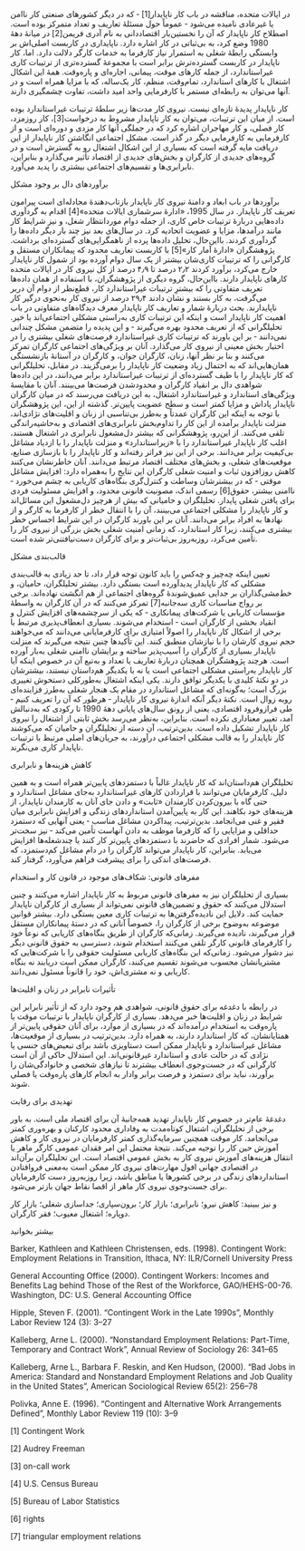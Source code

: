   در ایالات متحده، مناقشه در باب کار ناپایدار[1] ‐ که در دیگر کشورهای صنعتی کار ناامن یا غیرعادی نامیده می‌شود ‐ عموماً حول مسئلهٔ تعاریف و تعداد متمرکز بوده است. اصطلاح کار ناپایدار که آن را نخستین‌بار اقتصاددانی به نام آدری فریمن[2] در میانهٔ دههٔ 1980 وضع کرد، به بی‌ثباتی در کار اشاره دارد. ناپایداری در کاربست اصلی‌اش بر وابستگی رابطۀ شغلی به استمرار نیاز کارفرما به خدمات کارگر دلالت دارد. اما، کار ناپایدار در کاربست گسترده‌ترش برابر است با مجموعهٔ گسترده‌تری از ترتیبات کاری غیراستاندارد، از جمله کارهای موقت، پیمانی، اجاره‌ای و پاره‌وقت. همهٔ این اشکال اشتغال با کارهای استاندارد، تمام‌وقت، منظم، کار یک‌ساله، که با مزایا همراه است و در آنها می‌توان به رابطه‌ای مستمر با کارفرمایی واحد امید داشت، تفاوت چشمگیری دارند.

 کار ناپایدار پدیدهٔ تازه‌ای نیست. نیروی کار مدت‌ها زیر سلطۀ ترتیبات غیراستاندارد بوده است. از میان این ترتیبات، می‌توان به کار ناپایدار مشروط به درخواست[3]، کار روزمزد، کار فصلی، و کار مهاجران اشاره کرد که در جملگی آنها کار مزدی و دوره‌ای است و از کارفرمایی به کارفرمایی دیگر در گذر است. مشکل اجتماعی انگاشتن کار ناپایدار از این دریافت مایه گرفته است که بسیاری از این اشکال اشتغال رو به گسترش است و در گروه‌های جدیدی از کارگران و بخش‌های جدیدی از اقتصاد تأثیر می‌گذارد و بنابراین، نابرابری‌ها و تقسیم‌های اجتماعی بیشتری را پدید می‌آورد.

 برآوردهای دال بر وجود مشکل

 برآوردها در باب ابعاد و دامنهٔ نیروی کار ناپایدار بازتاب‌دهندهٔ مجادله‌ای است پیرامون تعریف کار ناپایدار. در سال 1995، «ادارهٔ سرشماری ایالات متحده»[4] اقدام به گردآوری داده‌هایی دربارهٔ ترتیبات خاص کاری، از جمله دوام موردانتظار شغل، و نیز شرایط کار مانند درآمدها، مزایا و عضویت اتحادیه کرد. در سال‌های بعد نیز چند بار دیگر داده‌ها را گردآوری کردند. بااین‌حال، تحلیل داده‌ها پرده از ناهمگرایی‌های گسترده‌ای برداشت. پژوهشگران «ادارهٔ آمار کار»[5] با کاربست تعاریف محدود که پیمانکاران مستقل و کارگرانی را که ترتیبات کاری‌شان بیشتر از یک سال دوام آورده بود از شمول کار ناپایدار خارج می‌کرد، برآورد کردند ۲٫۲ درصد تا ۴٫۹ درصد از کل نیروی کار در ایالات متحده کارهای ناپایدار دارند. بااین‌حال، گروه دیگری از پژوهشگران، با استفاده از همان داده‌ها تعریف متفاوتی را که بیشترِ ترتیبات غیراستاندارد کار، قطع‌نظر از دوام آن دربر می‌گرفت، به کار بستند و نشان دادند ۲۹٫۴ درصد از نیروی کار به‌نحوی درگیر کار ناپایدارند. بحث دربارهٔ شمار و تعاریف کار ناپایدار معرف دیدگاه‌های متفاوتی در باب اهمیت کار ناپایدار است و اینکه این ترتیبات کاری به‌راستی مشکلی اجتماعی‌اند یا خیر. تحلیلگرانی که از تعریف محدود بهره می‌گیرند ‐ و این پدیده را متضمن مشکل چندانی نمی‌دانند ‐ بر این باورند که ترتیبات کاری غیراستاندارد فرصت‌های شغلی بیشتری را در اختیار بخش معینی از نیروی کار می‌گذارد. آنان بر ویژگی‌های اجتماعی کارگران تمرکز می‌کنند و بنا بر نظر آنها، زنان، کارگران جوان، و کارگران در آستانهٔ بازنشستگی همان‌هایی‌اند که به احتمال زیاد وضعیت کار ناپایدار را برمی‌گزیند. در مقابل، تحلیلگرانی که کار ناپایدار را با طیف گسترده‌ای از ترتیبات غیراستاندارد برابر می‌دانند، در این داده‌ها شواهدی دال بر انقیاد کارگران و محدودشدن فرصت‌ها می‌بینند. آنان با مقایسهٔ ویژگی‌های استاندارد و غیراستاندارد اشتغال، به این دریافت می‌رسند که در میان کارگران ناپایدار پاداش و مزایا کمتر است و سطح عضویت پایین‌تر. گذشته از این، این پژوهشگران با توجه به اینکه این کارگران عمدتاً و به‌طرز بی‌تناسبی از زنان و اقلیت‌های نژادی‌اند، منزلت ناپایدار برآمده از این کار را تداوم‌بخش نابرابری‌های اقتصادی و به‌حاشیه‌راندگی تلقی می‌کنند. از این‌رو، پژوهشگرانی که بیشتر دل‌مشغول نابرابری در اشتغال هستند، اغلب کار ناپایدار غیراستاندارد را با «زیراستاندارد» و منزلت ناپایدار را با ازدیاد مشاغل بی‌کیفیت برابر می‌دانند. برخی از این نیز فراتر رفته‌اند و کار ناپایدار را با بازسازی صنایع، موقعیت‌های شغلی، و بخش‌های مختلف اقتصاد مرتبط می‌دانند. آنان خاطرنشان می‌کنند کاهش روزافزون ثبات و امنیت شغلی کارگران این نتایج را به‌همراه دارد: افزایش مشاغل موقتی ‐ که در بیشترشان وساطت و کنترل‌گری بنگاه‌های کاریابی به چشم می‌خورد ‐ ناامنی بیشتر، حقوق[6] رسمی اندک، مصونیت قانونی محدود، و افزایش مسئولیت فردی برای یافتن شغلی پایدار. تحلیلگران و حامیانی که بیش از هرچیز دل‌مشغول این مسائل‌اند و کار ناپایدار را مشکلی اجتماعی می‌بینند، آن را با انتقال خطر از کارفرما به کارگر و از نهادها به افراد برابر می‌دانند. آنان بر این باورند کارگران در این شرایط احساس خطر بیشتری می‌کنند، زیرا کار استاندارد، که زمانی امنیت شغلی بخش بزرگی از نیروی کار را تأمین می‌کرد، روزبه‌روز بی‌ثبات‌تر و برای کارگران دست‌نیافتنی‌تر شده است.

قالب‌بندی مشکل

 تعیین اینکه چه‌چیز و چه‌کس را باید کانون توجه قرار داد، تا حد زیادی به قالب‌بندی مشکلی که کار ناپایدار پدیدآورده است بستگی دارد. بیشتر تحلیلگران، حامیان، و خط‌مشی‌گذاران بر جدایی عمیق‌شوندۀ گروه‌های اجتماعی از هم انگشت نهاده‌اند. برخی بر رواج مناسبات کاری سه‌جانبه[7] تمرکز می‌کنند که در آن کارگران به واسطهٔ مؤسسات کاریابی یا شرکت‌های پیمانکاری ‐ که یکی از سرچشمه‌های افزایش کنترل و انقیاد بخشی از کارگران است ‐ استخدام می‌شوند. بسیاری انعطاف‌پذیری مرتبط با برخی از اشکال کار ناپایدار را اصولاً امتیازی برای کارفرمایانی می‌دانند که می‌خواهند حجم نیروی کارشان را با نیازشان منطبق کنند. این تأکیدها چنین نتیجه می‌گیرند که منزلت ناپایدار بسیاری از کارگران را آسیب‌پذیر ساخته و برایشان ناامنی شغلی به‌بار آورده است. هرچند پژوهشگران همچنان دربارۀ تعاریف یا تعداد و به‌تبع آن در خصوص اینکه آیا کار ناپایدار به‌راستی مشکلی اجتماعی است یا نه با یکدیگر هم‌داستان نیستند، بیشترشان در دو نکتهٔ کلیدی با یکدیگر توافق دارند. یکی اینکه اشتغال به‌طورکلی دستخوش تغییری بزرگ است؛ به‌گونه‌ای که مشاغل استاندارد در مقام یک هنجار شغلی به‌طرز فزاینده‌ای روبه زوال است. نکتهٔ دیگر آنکه اندازۀ نیروی کار ناپایدار ‐ هرطور که آن را تعریف کنیم ‐ طی فرازوفرود اقتصادی، یعنی از رونق سال‌های پایانی دههٔ 1990 تا رکودی که به‌دنبالش آمد، تغییر معناداری نکرده است. بنابراین، به‌نظر می‌رسد بخش ثابتی از اشتغال را نیروی کار ناپایدار تشکیل داده است. بدین‌ترتیب، آن دسته از تحلیلگران و حامیان که می‌کوشند کار ناپایدار را به قالب مشکلی اجتماعی درآورند، به جریان‌های اصلی مرتبط با ترتیبات ناپایدار کاری می‌نگرند.

کاهش هزینه‌ها و نابرابری

تحلیلگران هم‌داستان‌اند که کار ناپایدار غالباً با دستمزدهای پایین‌تر همراه است و به همین دلیل، کارفرمایان می‌توانند با قراردادن کارهای غیراستاندارد به‌جای مشاغل استاندارد و حتی گاه با بیرون‌کردن کارمندان «ثابت» و دادن جای آنان به کارمندان ناپایدار، از هزینه‌های خود بکاهند. این کار به پایین‌آمدن استانداردهای زندگی و افزایش نابرابری میان فقیر و غنی می‌انجامد. بدین‌ترتیب، پیداکردن مشاغل مناسب ‐ یعنی آنهایی که دستمزد حداقلی و مزایایی را که کارفرما موظف به دادن آنهاست تأمین می‌کند ‐ نیز سخت‌تر می‌شود. شمار افرادی که حاضرند با دستمزدهای پایین‌تر کار کنند یا چندشغله‌ها افزایش می‌یابد. بنابراین، کار ناپایدار می‌تواند کارگران را در دام مشاغل کم‌دستمزد، که فرصت‌های اندکی را برای پیشرفت فراهم می‌آورد، گرفتار کند.

مفرهای قانونی: شکاف‌های موجود در قانون کار و استخدام

بسیاری از تحلیلگران نیز به مفرهای قانونی مربوط به کار ناپایدار اشاره می‌کنند و چنین استدلال می‌کنند که حقوق و تضمین‌های قانونی نمی‌تواند از بسیاری از کارگران ناپایدار حمایت کند. دلایل این نادیده‌گرفتن‌ها به ترتیبات کاری معین بستگی دارد. بیشتر قوانین موضوعه به‌وضوح برخی از کارگران را، خصوصاً آنانی که در دستۀ پیمانکاران مستقل قرار می‌گیرند، نادیده می‌گیرند. زمانی‌که کارگران از طریق بنگاه‌های کاریابی که نوعاً خود را کارفرمای قانونی کارگر تلقی می‌کنند استخدام شوند، دسترسی به حقوق قانونی دیگر نیز دشوار می‌شود. زمانی‌که این بنگاه‌های کاریابی مسئولیت حقوقی را با شرکت‌هایی که مشتریانشان محسوب می‌شوند تقسیم می‌کنند، کارگران ممکن است دریابند نه بنگاه کاریابی و نه مشتری‌اش، خود را قانوناً مسئول نمی‌دانند.

تأثیرات نابرابر در زنان و اقلیت‌ها

در رابطه با دغدغه برای حقوق قانونی، شواهدی هم وجود دارد که از تأثیر نابرابر این شرایط در زنان و اقلیت‌ها خبر می‌دهد. بسیاری از کارگران ناپایدار با ترتیبات موقت یا پاره‌وقت به استخدام درآمده‌اند که در بسیاری از موارد، برای آنان حقوقی پایین‌تر از همتایانشان، که کار استاندارد دارند، به همراه دارد. بدین‌ترتیب در بسیاری از موقعیت‌ها، مشاغل غیراستاندارد و ناپایدار ممکن است دستاویزی باشد برای تبعیض‌های جنسی یا نژادی که در حالت عادی و استاندارد غیرقانونی‌اند. این استدلال حاکی از آن است کارگرانی که در جست‌وجوی انعطاف بیشترند تا نیازهای شخصی و خانوادگی‌شان را برآورند، نباید برای دستمزد و فرصت‌ برابر وادار به انجام کارهای پاره‌وقت یا فصلی شوند.

تهدیدی برای رقابت

دغدغهٔ عام‌تر در خصوص کار ناپایدار تهدید همه‌جانبۀ آن برای اقتصاد ملی است. به باور برخی از تحلیلگران، اشتغال کوتاه‌مدت به وفاداری محدود کارکنان و بهره‌وری کمتر می‌انجامد. کار موقت همچنین سرمایه‌گذاری کمتر کارفرمایان در نیروی کار و کاهش آموزش حین کار را توجیه می‌کند. نتیجهٔ محتمل این امر فقدان عمومی کارگر ماهر یا انتقال هزینه‌های آموزش نیروی کار به بخش عمومی اقتصاد است. این تحلیلگران برآن‌اند در اقتصادی جهانی افول مهارت‌های نیروی کار ممکن است به‌معنی فروافتادن استانداردهای زندگی در برخی کشورها یا مناطق باشد، زیرا روزبه‌روز دست کارفرمایان برای جست‌وجوی نیروی کار ماهر از اقصا نقاط جهان بازتر می‌شود.

و نیز ببینید: کاهش نیرو؛ نابرابری؛ بازار کار؛ برون‌سپاری؛ جداسازی شغلی؛ بازار کار دوپاره؛ اشتغال معیوب؛ فقر کارگران.

بیشتر بخوانید

Barker, Kathleen and Kathleen Christensen, eds. (1998). Contingent Work: Employment Relations in Transition, Ithaca, NY: ILR/Cornell University Press

General Accounting Office (2000). Contingent Workers: Incomes and Benefits Lag behind Those of the Rest of the Workforce, GAO/HEHS-00-76. Washington, DC: U.S. General Accounting Office

Hipple, Steven F. (2001). “Contingent Work in the Late 1990s”, Monthly Labor Review 124 (3): 3–27

Kalleberg, Arne L. (2000). “Nonstandard Employment Relations: Part-Time, Temporary and Contract Work”, Annual Review of Sociology 26: 341–65

Kalleberg, Arne L., Barbara F. Reskin, and Ken Hudson, (2000). “Bad Jobs in America: Standard and Nonstandard Employment Relations and Job Quality in the United States”, American Sociological Review 65(2): 256–78

Polivka, Anne E. (1996). “Contingent and Alternative Work Arrangements Defined”, Monthly Labor Review 119 (10): 3–9

 [1] Contingent Work 

 [2] Audrey Freeman 

 [3] on-call work 

 [4] U.S. Census Bureau

 [5] Bureau of Labor Statistics

[6] rights

[7] triangular employment relations

 

 

 

 